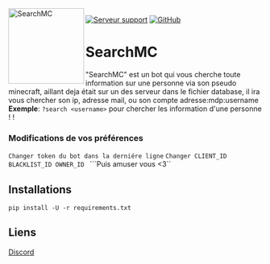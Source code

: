 <img align=left src="https://cdn.discordapp.com/attachments/984233303634751538/997304223291162734/965AB518-E994-4DE8-9ABB-7B70DD42DAB3.jpg" width="150" alt="SearchMC" />

<a href="https://discord.gg/onlyfan"><img src="https://img.shields.io/discord/682193585210130508?color=7289da&logo=discord&logoColor=white" alt="Serveur support" /></a>
<a href="https://github.com/lzqlb/searchmc"><img src="https://img.shields.io/github/stars/lzqlb/searchmc?style=social" alt="GitHub" /></a>

# SearchMC
"SearchMC" est un bot qui vous cherche toute information sur une personne via son pseudo minecraft, aillant deja était sur un des serveur dans le fichier database, il ira vous chercher son ip, adresse mail, ou son compte adresse:mdp:username
**Exemple**: `?search <username>` pour chercher les information d'une personne ! !


### Modifications de vos préférences
```Changer token du bot dans la derniére ligne```
```Changer CLIENT_ID BLACKLIST_ID OWNER_ID ```
```Puis amuser vous <3``




## Installations
```pip install -U -r requirements.txt```


## Liens

[Discord](discord.gg/onlyfan)

